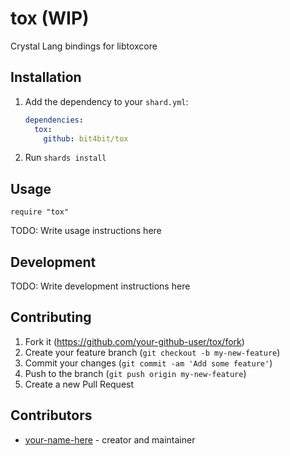 # tox (WIP)

Crystal Lang bindings for libtoxcore

## Installation

1. Add the dependency to your `shard.yml`:

   ```yaml
   dependencies:
     tox:
       github: bit4bit/tox
   ```

2. Run `shards install`

## Usage

```crystal
require "tox"
```

TODO: Write usage instructions here

## Development

TODO: Write development instructions here

## Contributing

1. Fork it (<https://github.com/your-github-user/tox/fork>)
2. Create your feature branch (`git checkout -b my-new-feature`)
3. Commit your changes (`git commit -am 'Add some feature'`)
4. Push to the branch (`git push origin my-new-feature`)
5. Create a new Pull Request

## Contributors

- [your-name-here](https://github.com/your-github-user) - creator and maintainer
